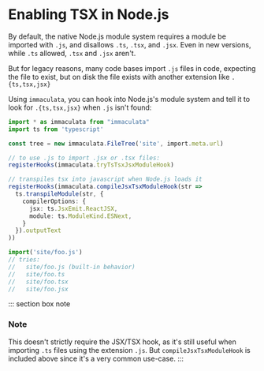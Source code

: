 # Enabling TSX in Node.js

By default, the native Node.js module system requires a module
be imported with `.js`, and disallows `.ts`, `.tsx`, and `.jsx`.
Even in new versions, while `.ts` allowed, `.tsx` and `.jsx` aren't.

But for legacy reasons, many code bases import `.js` files in code,
expecting the file to exist, but on disk the file exists with
another extension like `.{ts,tsx,jsx}`

Using `immaculata`, you can hook into Node.js's module system
and tell it to look for `.{ts,tsx,jsx}` when `.js` isn't found:

```ts
import * as immaculata from "immaculata"
import ts from 'typescript'

const tree = new immaculata.FileTree('site', import.meta.url)

// to use .js to import .jsx or .tsx files:
registerHooks(immaculata.tryTsTsxJsxModuleHook)

// transpiles tsx into javascript when Node.js loads it
registerHooks(immaculata.compileJsxTsxModuleHook(str =>
  ts.transpileModule(str, {
    compilerOptions: {
      jsx: ts.JsxEmit.ReactJSX,
      module: ts.ModuleKind.ESNext,
    }
  }).outputText
))

import('site/foo.js')
// tries:
//   site/foo.js (built-in behavior)
//   site/foo.ts
//   site/foo.tsx
//   site/foo.jsx
```

::: section box note
### Note

This doesn't strictly require the JSX/TSX hook,
as it's still useful when importing `.ts` files using
the extension `.js`. But `compileJsxTsxModuleHook` is
included above since it's a very common use-case.
:::
